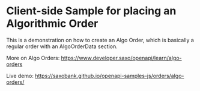 # Client-side Sample for placing an Algorithmic Order

This is a demonstration on how to create an Algo Order, which is basically a regular order with an AlgoOrderData section.

More on Algo Orders: https://www.developer.saxo/openapi/learn/algo-orders

Live demo: https://saxobank.github.io/openapi-samples-js/orders/algo-orders/
